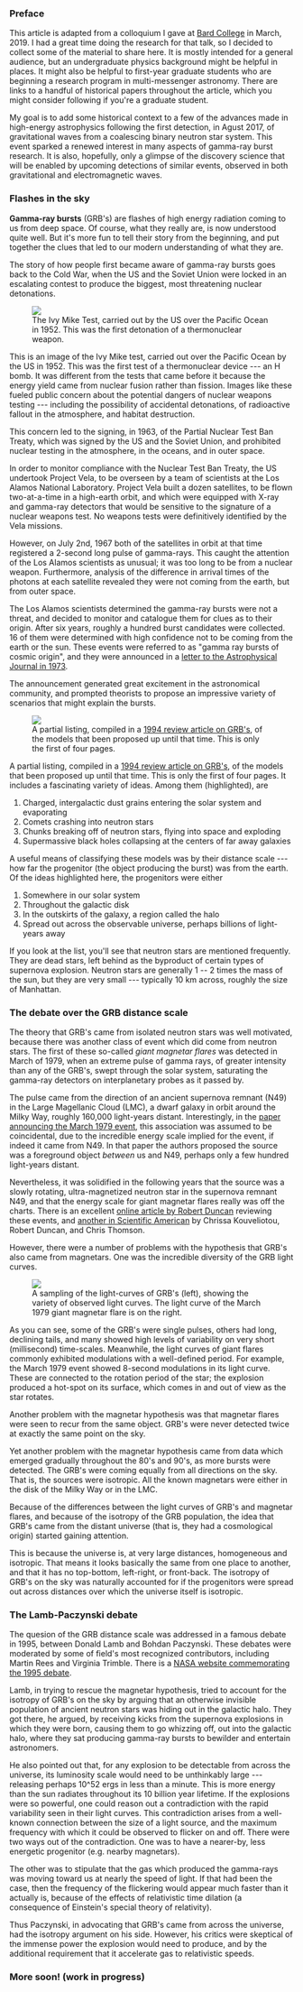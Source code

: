 ### Preface
This article is adapted from a colloquium I gave at [Bard College](https://www.bard.edu) in March, 2019. I had a great time doing the research for that talk, so I decided to collect some of the material to share here. It is mostly intended for a general audience, but an undergraduate physics background might be helpful in places. It might also be helpful to first-year graduate students who are beginning a research program in multi-messenger astronomy. There are links to a handful of historical papers throughout the article, which you might consider following if you're a graduate student.

My goal is to add some historical context to a few of the advances made in high-energy astrophysics following the first detection, in Agust 2017, of gravitational waves from a coalescing binary neutron star system. This event sparked a renewed interest in many aspects of gamma-ray burst research. It is also, hopefully, only a glimpse of the discovery science that will be enabled by upcoming detections of similar events, observed in both gravitational and electromagnetic waves.


### Flashes in the sky
__Gamma-ray bursts__ (GRB's) are flashes of high energy radiation coming to us from deep space. Of course, what they really are, is now understood quite well. But it's more fun to tell their story from the beginning, and put together the clues that led to our modern understanding of what they are.

The story of how people first became aware of gamma-ray bursts goes back to the Cold War, when the US and the Soviet Union were locked in an escalating contest to produce the biggest, most threatening nuclear detonations.

<figure>
    <img src="{{ root }}/static/history-of-grbs/ivy-mike.png">
    <figcaption>The Ivy Mike Test, carried out by the US over the Pacific Ocean in 1952. This was the first detonation of a thermonuclear weapon.</figcaption>
</figure>

This is an image of the Ivy Mike test, carried out over the Pacific Ocean by the US in 1952. This was the first test of a thermonuclear device --- an H bomb. It was different from the tests that came before it because the energy yield came from nuclear fusion rather than fission. Images like these fueled public concern about the potential dangers of nuclear weapons testing --- including the possibility of accidental detonations, of radioactive fallout in the atmosphere, and habitat destruction.

This concern led to the signing, in 1963, of the Partial Nuclear Test Ban Treaty, which was signed by the US and the Soviet Union, and prohibited nuclear testing in the atmosphere, in the oceans, and in outer space.

<!-- 
### Energy scales
The topic of nuclear explosions is an opportune moment to introduce some energy scales that will be relevant throughout the talk.

The Ivy Mike test was roughly 10 megatons. A megaton, in turn, is roughly the energy released in the ignition of 1 million tons of TNT. Its SI equivalent is 4 billion Joules. For some (insane) reason, astronomers measure energy in units of erg, which is one ten-millionth of a Joule. Whereas a Joule is a kilogram-meter-squared-per-second-squared, an erg is a gram-centimeter-squared-per-second-squared. The energy released by a powerful hurricane is something like a billion times larger than a nuclear detonation - roughly 10^26 erg. And, the energy radiated by the sun throughout its 10 billion year lifetime is another 10 trillion trillion times greater than that, roughly 10^51 ergs. -->



In order to monitor compliance with the Nuclear Test Ban Treaty, the US undertook Project Vela, to be overseen by a team of scientists at the Los Alamos National Laboratory. Project Vela built a dozen satellites, to be flown two-at-a-time in a high-earth orbit, and which were equipped with X-ray and gamma-ray detectors that would be sensitive to the signature of a nuclear weapons test. No weapons tests were definitively identified by the Vela missions.

However, on July 2nd, 1967 both of the satellites in orbit at that time registered a 2-second long pulse of gamma-rays. This caught the attention of the Los Alamos scientists as unusual; it was too long to be from a nuclear weapon. Furthermore, analysis of the difference in arrival times of the photons at each satellite revealed they were not coming from the earth, but from outer space.

The Los Alamos scientists determined the gamma-ray bursts were not a threat, and decided to monitor and catalogue them for clues as to their origin. After six years, roughly a hundred burst candidates were collected. 16 of them were determined with high confidence not to be coming from the earth or the sun. These events were referred to as "gamma ray bursts of cosmic origin", and they were announced in a [letter to the Astrophysical Journal in 1973]({{root}}/static/history-of-grbs/Klebesadel1973.pdf).

The announcement generated great excitement in the astronomical community, and prompted theorists to propose an impressive variety of scenarios that might explain the bursts.

<figure>
    <a href="{{root}}/static/history-of-grbs/Nemiroff1994PartialTable.png">
        <img src="{{root}}/static/history-of-grbs/Nemiroff1994PartialTable.png">
    </a>
    <figcaption>
        A partial listing, compiled in a <a href="{{root}}/static/history-of-grbs/Nemiroff1994.pdf">1994 review article on GRB's</a>, of the models that been proposed up until that time. This is only the first of four pages.
    </figcaption>
</figure>

A partial listing, compiled in a <a href="{{root}}/static/history-of-grbs/Nemiroff1994.pdf">1994 review article on GRB's</a>, of the models that been proposed up until that time. This is only the first of four pages. It includes a fascinating variety of ideas. Among them (highlighted), are

1. Charged, intergalactic dust grains entering the solar system and evaporating
2. Comets crashing into neutron stars
3. Chunks breaking off of neutron stars, flying into space and exploding
4. Supermassive black holes collapsing at the centers of far away galaxies

A useful means of classifying these models was by their distance scale --- how far the progenitor (the object producing the burst) was from the earth. Of the ideas highlighted here, the progenitors were either

1. Somewhere in our solar system
2. Throughout the galactic disk
3. In the outskirts of the galaxy, a region called the halo
4. Spread out across the observable universe, perhaps billions of light-years away

If you look at the list, you'll see that neutron stars are mentioned frequently. They are dead stars, left behind as the byproduct of certain types of supernova explosion. Neutron stars are generally 1 -- 2 times the mass of the sun, but they are very small --- typically 10 km across, roughly the size of Manhattan.


### The debate over the GRB distance scale
The theory that GRB's came from isolated neutron stars was well motivated, because there was another class of event which did come from neutron stars. The first of these so-called *giant magnetar flares* was detected in March of 1979, when an extreme pulse of gamma rays, of greater intensity than any of the GRB's, swept through the solar system, saturating the gamma-ray detectors on interplanetary probes as it passed by.

The pulse came from the direction of an ancient supernova remnant (N49) in the Large Magellanic Cloud (LMC), a dwarf galaxy in orbit around the Milky Way, roughly 160,000 light-years distant. Interestingly, in the [paper announcing the March 1979 event]({{root}}/static/history-of-grbs/Mazets1979.pdf), this association was assumed to be coincidental, due to the incredible energy scale implied for the event, if indeed it came from N49. In that paper the authors proposed the source was a foreground object *between* us and N49, perhaps only a few hundred light-years distant.

Nevertheless, it was solidified in the following years that the source was a slowly rotating, ultra-magnetized neutron star in the supernova remnant N49, and that the energy scale for giant magnetar flares really was off the charts. There is an excellent [online article by Robert Duncan](http://solomon.as.utexas.edu/magnetar.html) reviewing these events, and [another in Scientific American](https://www.scientificamerican.com/magazine/special-editions/2004/the-secret-lives-of-stars/) by Chrissa Kouveliotou, Robert Duncan, and Chris Thomson.

However, there were a number of problems with the hypothesis that GRB's also came from magnetars. One was the incredible diversity of the GRB light curves.

<figure>
    <a href="{{root}}/static/history-of-grbs/LightCurves.png">
        <img src="{{root}}/static/history-of-grbs/LightCurves.png">
    </a>
    <figcaption>
        A sampling of the light-curves of GRB's (left), showing the variety of observed light curves. The light curve of the March 1979 giant magnetar flare is on the right.
    </figcaption>
</figure>

As you can see, some of the GRB's were single pulses, others had long, declining tails, and many showed high levels of variability on very short (millisecond) time-scales. Meanwhile, the light curves of giant flares commonly exhibited modulations with a well-defined period. For example, the March 1979 event showed 8-second modulations in its light curve. These are connected to the rotation period of the star; the explosion produced a hot-spot on its surface, which comes in and out of view as the star rotates.

Another problem with the magnetar hypothesis was that magnetar flares were seen to recur from the same object. GRB's were never detected twice at exactly the same point on the sky.

Yet another problem with the magnetar hypothesis came from data which emerged gradually throughout the 80's and 90's, as more bursts were detected. The GRB's were coming equally from all directions on the sky. That is, the sources were isotropic. All the known magnetars were either in the disk of the Milky Way or in the LMC.

Because of the differences between the light curves of GRB's and magnetar flares, and because of the isotropy of the GRB population, the idea that GRB's came from the distant universe (that is, they had a cosmological origin) started gaining attention.

This is because the universe is, at very large distances, homogeneous and isotropic. That means it looks basically the same from one place to another, and that it has no top-bottom, left-right, or front-back. The isotropy of GRB's on the sky was naturally accounted for if the progenitors were spread out across distances over which the universe itself is isotropic.



### The Lamb-Paczynski debate
The quesion of the GRB distance scale was addressed in a famous debate in 1995, between Donald Lamb and Bohdan Paczynski. These debates were moderated by some of field's most recognized contributors, including Martin Rees and Virginia Trimble. There is a [NASA website commemorating the 1995 debate](https://apod.nasa.gov/diamond_jubilee/debate_1995.html).

Lamb, in trying to rescue the magnetar hypothesis, tried to account for the isotropy of GRB's on the sky by arguing that an otherwise invisible population of ancient neutron stars was hiding out in the galactic halo. They got there, he argued, by receiving kicks from the supernova explosions in which they were born, causing them to go whizzing off, out into the galactic halo, where they sat producing gamma-ray bursts to bewilder and entertain astronomers.

He also pointed out that, for any explosion to be detectable from across the universe, its luminosity scale would need to be unthinkably large --- releasing perhaps 10^52 ergs in less than a minute. This is more energy than the sun radiates throughout its 10 billion year lifetime. If the explosions were so powerful, one could reason out a contradiction with the rapid variability seen in their light curves. This contradiction arises from a well-known connection between the size of a light source, and the maximum frequency with which it could be observed to flicker on and off. There were two ways out of the contradiction. One was to have a nearer-by, less energetic progenitor (e.g. nearby magnetars).

The other was to stipulate that the gas which produced the gamma-rays was moving toward us at nearly the speed of light. If that had been the case, then the frequency of the flickering would appear much faster than it actually is, because of the effects of relativistic time dilation (a consequence of Einstein's special theory of relativity).

Thus Paczynski, in advocating that GRB's came from across the universe, had the isotropy argument on his side. However, his critics were skeptical of the immense power the explosion would need to produce, and by the additional requirement that it accelerate gas to relativistic speeds.


### More soon! (work in progress)

<!-- 
### The afterglow problem
There was something else that made the study of GRB's so difficult. It was the lack of any emission at other wavelengths. The fact that every time a burst occurred, nothing, other than the gamma rays lasting seconds to minutes, could be detected in that part of the sky. If there was some type of an afterglow: a longer-lived counterpart to the GRB, that would help ground-based telescopes with far better angular resolution to pinpoint the location on the sky, and look for anything else unusual in the vicinity of the source.

The major missions that flew in the 1990's were designed with this in mind, with the hope of identifying a GRB afterglow.


### The first afterglow: GRB-970228
The hunt for afterglows became a success in early 1997, when BeppoSAX triggered on GRB-970228, turned its X-ray camera in the general direction of the burst, and caught a fading X-ray signal in the same part of sky. The additional sky localization enabled by the X-ray afterglow narrowed the search area for ground-based telescopes. About two weeks later, at the beginning of March, the Keck telescope discovered a fading optical image coincident with the X-ray afterglow. It also found a faint galaxy there (the first host galaxy), and after very deep observations could measure the spectrum, and the redshift of that galaxy. GRB-970228 came from 8 billion light years away!

Two more afterglow detections were made in 1997 — one in May and another in December, and these discoveries ended the debate over the GRB distance scale.


### Search for the central engine
The fact that GRB's were cosmological left theorists with the challenge of explaining the incredible energy scale ~10^52 ergs. This happens to be roughly the energy released in a supernova explosion, and this was taken as a strong clue that there could be a connection between GRB's and supernovae.

There were two major problems, however: (1) a supernova and GRB had never been seen to occur together, and (2) supernovae had never been seen to accelerate gas close to the speed of light — a requirement reasoned from the variability time scale of the light curves.

I am showing here two nearby supernova remnants in (and around) our galaxy, a mere thousands of light-years away. Had either of them produced a GRB like the ones seen from billions light-years away, it would have ionized the earth's atmosphere and almost certainly ended human life on Earth.

So, there would have to be something different about the supernovae that produced GRB's, if they came from supernovae at all.


### GRB-980425
The connection between GRB's and supernova explosions was solidified with the supernova 1998bw, which appeared in the same part of the sky, at just the right time (roughly 2 weeks) following GRB-980425. GRB-supernovae are now observed routinely, and there is something unusual about them:


### The Type Ic SNe
They lack the signature of hydrogen and helium in their spectra. The envolope of a massive star looks like an onion: with an iron core, zones of silicon, oxygen, neon, and carbon, and with outer layers of hydrogen and helium. Most core-collapse supernovae (those responsible for the birth of neutron stars) contain hydrogen absorption lines in their spectra. However, a small fraction are lacking hydrogen, and an even smaller subset are also lacking helium. It's this latter bunch, designated as Type Ic's, that are seen to be associated with GRB's.

This suggests something different about the stars that go on to become GRB progenitors. Most likely they have blown away this outer envelope in the final stages of the lives. This is a first clue as to the GRB central engine.


### Hints from the afterglows
A second clue came from the careful analysis of the afterglows. Some of them were inferred to be unreasonbly powerful — apparently releasing as much as 10^54 ergs. Also, some of them evolved over time in a way that suggested the explosions were not spherical, but aspherical, or even tightly collimated — and pointing in our direction! Were that the case, it would mean that when we see a GRB, we are looking down the barrel of the gun so-to-speak.

Or, a more serene analogy might be a light house. If you were in its beam, you might easily assume that the light source was spherical. Were you to make that assumption, you'd infer the light house in the picture was perhaps a 100 times more powerful than it actually is... because it's focusing all of its power shining a light directly at you!

So, what in nature might be a like a lighthouse?


### AGN jets
Here's something! This is an image of a radio galaxy in the constellation Cygnus. It's called Cygnus A. This object is roughly a million light-years from end-to-end. Down there at the center, is a galaxy that hosts a supermassive black hole, containing a mass a billion times that of the sun. The jets are plasma streaming away from the black hole at nearly the speed of light, accelerated by the energy released as matter falls into the black hole.

Now imagine if we saw this object from a different angle. There are such sources out there! They are called blazars.

So, what if...


### The collapsar model
A black hole somehow formed inside of a star?

Is this crazy? Most likely, yes. But let’s consider it anyway.

We know that neutron stars are born in core-collapse supernovae. What if instead of a neutron star, the core of the star collapses into a black hole? And, what if that black hole begins eating the star from the inside out, and releasing that energy in the form of jets that drill through the star, and break out in a collimated explosion?

That might look an aweful lot like a GRB.


### Stan and Andrew
And it's exactly what theorist Stan Woosely, and his graduate student Andrew MacFadyen, were thinking about at UC Santa Cruz in 1999. They called this scenario the collapsar model.


### How does a jet escape a star?
One of the biggest criticisms of the collapsar model was how to get a jet out of a star. Wouldn't the star absorb the energy of the jet, and not allow it to break out?

Computer simulations like this one, led by Weiqun Zhang, demonstrated some surprising consequences of relativistic hydrodynamics, including that fact that shock waves could help focus the jet as it drills, causing it to preserve its energy rather than wasting it, say expanding or heating up the star.

In fact, this scenario was most likely to work when the star had its outer envelope of hydrogen and helium! So many pieces of the collapsar model fit perfectly with the association of GRB's with Type Ic supernovae.

The collapsar scenario is, 20 years later, still the favored model for the GRB central engine.


### Short bursts
Ok, I lied. The collapsar model only accounts for 60% or 70% of the bursts.

Since 1993, it had been known that there were two types of GRB’s. The bursts on the left are less than two seconds in duration, while the ones on the right are typically 10 — 1000 seconds, and there are unmistakeably two distinct groups here. The short bursts tend to have more energetic emission spectra and unlike the long ones, show no connection with supernovae. They also come from galaxies of all types and all ages, while the long ones come only from young galaxies that show signs of vigorous star formation.

These facts all pointed to a distinct class of progenitors for the short bursts. The favored explanation, proposed by Bodhan Paczynski, was that the short bursts came from the coalescence of two neutron stars.

The energy scale was correct, and binary neutron stars exist, and will merge! But how do we know? To understand this, we need to begin discussing the other half of this talk — gravitational waves.


### Gravitational waves: definition
Gravitational waves are 'ripples' in the curvature of space. Albert Einstein predicted their existence in 1916, by inspecting the mathematical structure of his general theory of relativity, published the year before. There are a number of analogies between the gravitational and electromagnetic radiation. Both types of waves travel at the speed of light. EM waves are produced wiggling charges, while gravitational waves are produced by wiggling masses.

Also, both are transverse waves, meaning that the wave displacement is in the direction orthogonal to that of the wave's propagation. However, what exactly is oscillating is quite different. With EM waves, it is the electric and magnetic field vector that oscillate (the electric field in one direction and the magnetic field perpendicular to it). With gravitational waves, it is the length of an object that oscillates in time. If I stand with my arms outstretched facing an oncoming gravitational wave, then my arms are lengthened and then contracted in turn, while my legs do the same, 90 degrees out-of-phase.

Also like EM waves, GW waves carry energy. This means that rotating masses, like a binary star system, slowly spiral inwards toward one another as they radiate gravitational waves. This is also true of the earth going around the sun. But, the separation is so large and the orbiting so slow, that the rate of inspiraling is too small to be detectable.


### Gravitational waves: orbiting stars
However, if a massive system were orbiting fast and close (like the one in the animation), then their inspiraling might be detectable. And, as their orbit quickens, so does the gravitational wave power! So it creates a run-away effect where the two bodies eventually plunge inwards and coalesce.


### The Hulse-Taylor binary
A system with just these properties was discovered by Russell Hulse and Joseph Taylor at the Arecibo Radio Observatory in Puerto Rico in 1974. They discovered a binary neutron star system with an 8 hour perdiod, just short enough that its quickening might be detectable if the system were monitored precisely over several years.

A speed-up of the binary orbit was not only detected, but it matched with astonishing precision the predictions of general relativity. This system will merge in 300 million years!

Hulse and Taylor were awarded the 1993 Nobel prize for this discovery, as it not only confirmed a fundamental physics theory, it also was the first proof that binary neutron star systems exist, and that at least some will merge within the age of the universe.


### Simulations of BNS mergers / GW's and the kilonova
This is a computer simulation of a coalescing binary neutron star system, made by researchers at the Albert Einstein Institute. On the right, it shows matter that has been dynamically expelled by tidal forces ripping the stars apart. On the left is a depiction of gravitational waves generated by the stars as they in-spiral and collide.

Computer simulations like these helped theorists to make predictions about what observers should look for.

The amount of material expelled by tidal forces indicated how bright a radioactive transient might be. Nuclear astrophysicists anticipated it would be 1000x brighter than a classical nova (perhaps 10-100 times weaker than a supernova), but a bit shorter (lasting perhaps a week rather than 3-4). This prediction was referred as a kilo-nova.


### LIGO: laser interferometer gravitational wave observatory
These simulations also predicted the frequency, duration, and characteristics of the gravitational wave signal that would be detectable by gravitational wave antennas like the LIGO detectors in Louisiana and Washington state, shown here.

The signals predicted by the computer simulations were incorporated into the algorithms used by LIGO to comb their data for potential sources of gravitational waves.


### The first binary black hole merger detection
The first direct detection of GW’s was made on Sept. 14, 2015 by the LIGO detectors in Hanford, WA and Livingston, LA. It was the signal of a coalescing binary black hole system roughly 1.4 billion light years away.

LIGO’s discovery of merging black holes was groundbreaking, but it was in a sense, audio-only. LIGO scientists recorded the "sound" of merging black holes, but as was anticipated, there was no electromagnetic signal accompanying it. That is, nothing that could be seen through a conventional telescope. This is because black holes likely merge without much gas around them. Without any gas, there’s nothing to heat up and glow.

Merging neutron stars, on the other hand (recall — the favored candidates for the progenitors of short duration GRB’s) are made of matter, and as we saw, the computer simulations indicated that they produce quite a mess when they merge, with many proposed electromagnetic counterparts, including short GRB's and the kilo-nova.


### GW170817
The lucky day came toward the end of LIGO’s second observing run, in mid August, 2017.

This figure represents historical data: the very first joint detection of gravitational and electromagnetic radiation from a single source. LIGO captured the final minute or so of the in-spiraling stars, and the so-called GW chirp — which occurs just as the stars begin to combine into a single object. About 2 seconds following the chirp, the space-based gamma-ray observatories Fermi and INTEGRAL both detected a gamma-ray burst, coming from a similar part of the sky.


### Discovery of the IR/Optical/UV transient
The GW and EM detections, including estimates for the sky position of the source, were broadcast to observing groups around the world. It was a difficult search, because the “error-box” on the sky was large — about 150 times the area of the full moon, and also because it was close to the sun. This meant that ground-based telescopes would only have a few hours after sundown to take images, before the source set below the horizon.

Impressively, 6 different observing teams — all furiously imaging catalogued galaxies in the error box, looking for a splotch of light that was absent from the archival images — discovered the source between 11 and 13 hours following the initial trigger. The match between the spectral and temporal properties of this transient, and what was predicted by the kilo-nova theory, was uncanny.

Here is a question: why did this GRB, which was the first joint GW and EM detection ever made, also happen to be the closest to the earth?

— It could be a coincidence.

— Or, it could be that the progenitors of many GRB’s have been this close, we just didn’t know it!

Indeed, many short bursts lack distance measurements, because their afterglows are never found. Recall that without an afterglow, we don’t have a host galaxy, and without a host galaxy, there is no way to measure a redshift. Redshift measurements are made from atomic emission and absorption lines in the galaxy’s light, while the GRB spectrum itself does not have these lines (the emitting gas is fully ionized plasma).

Had LIGO not been running, and detected the GW’s associated with GRB 170817A, it would almost certainly have been one of those bursts with no detected afterglow, without a host galaxy, without a redshift, and whose distance from earth would never be found out. Instead, the GW detection made by LIGO narrowed the source location on the sky, helping observers to find its afterglow. This is an example of the incredible value in astronomical sources that are detected with multiple "messengers."


### Was GW170817 similar to the progenitors of typical short bursts?
The neutron star merger that powered the August 2017 event event occurred very nearby, only 130 million light years away! If it was intrinsically like other short bursts, it should have been hundreds of times brighter than it was. So in the aftermath of the 2017 event, astronomers were left wondering whether or not this event was a good representation of the progenitors of short bursts seen from much farther away.


### An explanation for the dim GRB
Maybe there was a bright GRB, just not for us! If there was a relativistic jet, but one that was pointed somewhat off the line-of-sight, then perhaps some alien astronomers, somewhere else in the universe, but in the "beam of the lighthouse", saw a bright GRB, and we only saw a very dim one.


### The possibility of VLBI observations
How would we be able to find out?

The radio through X-ray afterglow of GRB-170817A continued to be observed for over a year after the event. If the explosion really expanded at nearly the speed of light, then it would have grown to be a light-year in diameter by last summer. At a 130 million light years away, the remnant would occupy a few milli-arcseconds on the sky — roughly a billion times smaller than a full moon.

Impressively, such small objects can, in some cases, be resolved on the sky using a radio imaging technique known as VLBI, for very long baseline interferometry. VLBI uses a network of radio telescopes spread out across the continent to form what is effectively a single, huge telescope, with incredible angular resolution.


### Simulating the jet: movie
Anticipating the possibility of VLBI observations, my colleagues and I performed computer simulations of a jet launched into the environment of a BNS merger. We then synthesized radio images of how that jet would appear to VLBI telescopes here on earth a year later.


### Simulating the jet: plot of the images
This is what we found: if there was an off-axis jet in the BNS merger, then the centroid of the radio emission would be offset from the explosion site by 4-5 milli-arcseconds, and that offset should grow over time.

Shortly after we published our predictions of how the remnant would appear if it had an off-axis jet, VLBI observations were published with many of the same features. In fact, they found the radio centroid had moved farther than our simulations predicted. This erased any doubt that GRB-170817A, though apparently dim for us here on earth, could have been seen as a powerful GRB by observers that were in its beam.
 -->